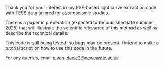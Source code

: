 Thank you for your interest in my PSF-based light curve extraction code with TESS data tailored for asteroseismic studies. 

There is a paper in preperation (expected to be published late summer 2025) that will illustrate the scientific relevance of this method as well as describe the technical details. 

This code is still being tested, so bugs may be present. I intend to make a tutorial script on how to use this code in the future.

For any queries, email p.van-daele2@newcastle.ac.uk
